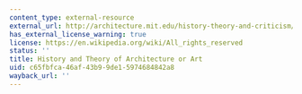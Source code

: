 ```yaml
---
content_type: external-resource
external_url: http://architecture.mit.edu/history-theory-and-criticism/degree/phd
has_external_license_warning: true
license: https://en.wikipedia.org/wiki/All_rights_reserved
status: ''
title: History and Theory of Architecture or Art
uid: c65fbfca-46af-43b9-9de1-5974684842a8
wayback_url: ''
---
```

